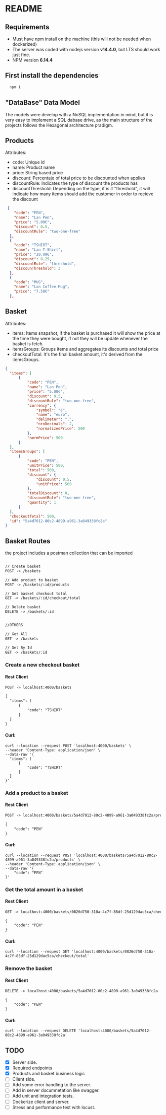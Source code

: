 # README

## Requirements

- Must have npm install on the machine (this will not be needed when dockerized)
- The server was coded with nodejs version **v14.4.0**, but LTS should work just fine.
- NPM version **6.14.4**

## First install the dependencies

```js
  npm i
```

## "DataBase" Data Model

The models were develop with a NoSQL implementation in mind, but it is very easy to implement a SQL dabase drive, as the main structure of the projects follows the Hexagonal architecture pradigm.

## Products

Attributes:

- code: Unique id 
- name: Product name
- price: String based price
- discount: Percentaje of total price to be discounted when applies
- discountRule: Indicates the type of discount the products has
- discountThreshold: Depending on the type, if is it "threshold", it will indicate how many items should add the customer in order to recieve the discount

```json
 {
    "code": "PEN",
    "name": "Lan Pen",
    "price": "5.00€",
    "discount": 0.5,
    "discountRule": "two-one-free"
  },
  {
    "code": "TSHIRT",
    "name": "Lan T-Shirt",
    "price": "20.00€",
    "discount": 0.25,
    "discountRule": "threshold",
    "discounThreshold": 3
  },
  {
    "code": "MUG",
    "name": "Lan Coffee Mug",
    "price": "7.50€"
  },
```

## Basket

Attributes:

- items: Items snapshot, if the basket is purchased it will show the price at the time they were bought, if not they will be update whenever the basket is fetch.
- itemsGroups: Groups items and aggregates its discounts and total price
- checkoutTotal: It's the final basket amount, it's derived from the itemsGroups.

```json
{
  "items": [
      {
          "code": "PEN",
          "name": "Lan Pen",
          "price": "5.00€",
          "discount": 0.5,
          "discountRule": "two-one-free",
          "currency": {
              "symbol": "€",
              "name": "euro",
              "delimeter": ".",
              "nroDecimals": 2,
              "normalizedPrice": 500
          },
          "normPrice": 500
      }
  ],
  "itemsGroups": [
      {
          "code": "PEN",
          "unitPrice": 500,
          "total": 500,
          "discount": {
              "discount": 0.5,
              "unitPrice": 500
          },
          "totalDiscount": 0,
          "discountRule": "two-one-free",
          "quantity": 1
      }
  ],
  "checkoutTotal": 500,
  "id": "5a4d7012-80c2-4899-a961-3a049338fc2a"
}
```

## Basket Routes

the project includes a postman collection that can be imported

```rest

// Create basket
POST -> /baskets

// Add product to basket
POST -> /baskets/:id/products

// Get basket checkout total
GET -> /baskets/:id/checkout/total

// Delete basket
DELETE -> /baskets/:id


//OTHERS

// Get All
GET -> /baskets

// Get By Id
GET -> /baskets/:id
```

### **Create a new checkout basket**

#### Rest Client



```rest
POST -> localhost:4000/baskets

{
  "items": [
      {
          "code": "TSHIRT"
      }
  ]
}
```

#### Curl:

```curl
curl --location --request POST 'localhost:4000/baskets' \
--header 'Content-Type: application/json' \
--data-raw '{
  "items": [
      {
          "code": "TSHIRT"
      }
  ]
}'
```

### **Add a product to a basket**

#### Rest Client

```rest
POST -> localhost:4000/baskets/5a4d7012-80c2-4899-a961-3a049338fc2a/products

{
    "code": "PEN"
}
```

#### Curl:

```curl
curl --location --request POST 'localhost:4000/baskets/5a4d7012-80c2-4899-a961-3a049338fc2a/products' \
--header 'Content-Type: application/json' \
--data-raw '{
    "code": "PEN"
}'
```

### **Get the total amount in a basket**

#### Rest Client

```rest
GET -> localhost:4000/baskets/0826d750-310a-4c7f-85df-25d129dac5ca/checkout/total

{
    "code": "PEN"
}
```

#### Curl:

```curl
curl --location --request GET 'localhost:4000/baskets/0826d750-310a-4c7f-85df-25d129dac5ca/checkout/total'
```


### **Remove the basket**

#### Rest Client

```rest
DELETE -> localhost:4000/baskets/5a4d7012-80c2-4899-a961-3a049338fc2a

{
    "code": "PEN"
}
```

#### Curl:

```curl
curl --location --request DELETE 'localhost:4000/baskets/5a4d7012-80c2-4899-a961-3a049338fc2a'
```

## TODO

- [x] Server side.
- [x] Required endpoints
- [x] Products and basket business logic
- [ ] Client side.
- [ ] Add some error handling to the server.
- [ ] Add in server documnetation like swagger.
- [ ] Add unit and integration tests.
- [ ] Dockerize client and server.
- [ ] Stress and performance test with locust.